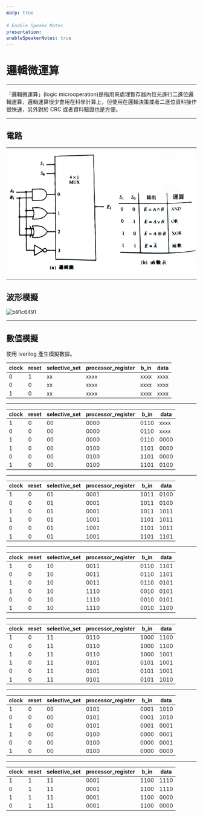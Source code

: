 ```yaml
---
marp: true

# Enable Speake Notes
presentation:
enableSpeakerNotes: true
---
```


# 邏輯微運算

---

「邏輯微運算」(logic microoperation)是指用來處理暫存器內位元進行二進位邏輯運算，邏輯運算很少會用在科學計算上，但使用在邏輯決策或者二進位資料操作很快速，另外對於 CRC 或者資料驗證也是方便。

---

<!-- ![](assets/a46a87c2.png) -->

<!-- --- -->

## 電路

---

![](assets/5805922a.png)

---

## 波形模擬

![b91c6491](https://i.imgur.com/bmsYuLN.png)

<!-- ![](assets/b91c6491.png) -->

---

## 數值模擬

使用 iverilog 產生模擬數據。

| clock | reset | selective_set | processor_register | b_in | data |
| ----- | ----- | ------------- | ------------------ | ---- | ---- |
| 0     | 1     | xx            | xxxx               | xxxx | xxxx |
| 0     | 0     | xx            | xxxx               | xxxx | xxxx |
| 1     | 0     | xx            | xxxx               | xxxx | xxxx |

---

| clock | reset | selective_set | processor_register | b_in | data |
| ----- | ----- | ------------- | ------------------ | ---- | ---- |
| 1     | 0     | 00            | 0000               | 0110 | xxxx |
| 0     | 0     | 00            | 0000               | 0110 | xxxx |
| 1     | 0     | 00            | 0000               | 0110 | 0000 |
| 1     | 0     | 00            | 0100               | 1101 | 0000 |
| 0     | 0     | 00            | 0100               | 1101 | 0000 |
| 1     | 0     | 00            | 0100               | 1101 | 0100 |

---

| clock | reset | selective_set | processor_register | b_in | data |
| ----- | ----- | ------------- | ------------------ | ---- | ---- |
| 1     | 0     | 01            | 0001               | 1011 | 0100 |
| 0     | 0     | 01            | 0001               | 1011 | 0100 |
| 1     | 0     | 01            | 0001               | 1011 | 1011 |
| 1     | 0     | 01            | 1001               | 1101 | 1011 |
| 0     | 0     | 01            | 1001               | 1101 | 1011 |
| 1     | 0     | 01            | 1001               | 1101 | 1101 |

---

| clock | reset | selective_set | processor_register | b_in | data |
| ----- | ----- | ------------- | ------------------ | ---- | ---- |
| 1     | 0     | 10            | 0011               | 0110 | 1101 |
| 0     | 0     | 10            | 0011               | 0110 | 1101 |
| 1     | 0     | 10            | 0011               | 0110 | 0101 |
| 1     | 0     | 10            | 1110               | 0010 | 0101 |
| 0     | 0     | 10            | 1110               | 0010 | 0101 |
| 1     | 0     | 10            | 1110               | 0010 | 1100 |

---

| clock | reset | selective_set | processor_register | b_in | data |
| ----- | ----- | ------------- | ------------------ | ---- | ---- |
| 1     | 0     | 11            | 0110               | 1000 | 1100 |
| 0     | 0     | 11            | 0110               | 1000 | 1100 |
| 1     | 0     | 11            | 0110               | 1000 | 1001 |
| 1     | 0     | 11            | 0101               | 0101 | 1001 |
| 0     | 0     | 11            | 0101               | 0101 | 1001 |
| 1     | 0     | 11            | 0101               | 0101 | 1010 |

---

| clock | reset | selective_set | processor_register | b_in | data |
| ----- | ----- | ------------- | ------------------ | ---- | ---- |
| 1     | 0     | 00            | 0101               | 0001 | 1010 |
| 0     | 0     | 00            | 0101               | 0001 | 1010 |
| 1     | 0     | 00            | 0101               | 0001 | 0001 |
| 1     | 0     | 00            | 0100               | 0000 | 0001 |
| 0     | 0     | 00            | 0100               | 0000 | 0001 |
| 1     | 0     | 00            | 0100               | 0000 | 0000 |

---

| clock | reset | selective_set | processor_register | b_in | data |
| ----- | ----- | ------------- | ------------------ | ---- | ---- |
| 1     | 1     | 11            | 0001               | 1100 | 1110 |
| 0     | 1     | 11            | 0001               | 1100 | 1110 |
| 1     | 1     | 11            | 0001               | 1100 | 0000 |
| 0     | 1     | 11            | 0001               | 1100 | 0000 |
